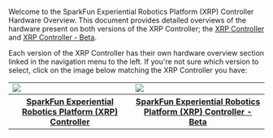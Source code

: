 



Welcome to the SparkFun Experiential Robotics Platform (XRP) Controller Hardware Overview. This document provides detailed overviews of the hardware present on both versions of the XRP Controller; the [XRP Controller](https://www.sparkfun.com/sparkfun-experiential-robotics-platform-xrp-controller.html) and [XRP Controller - Beta](https://www.sparkfun.com/sparkfun-experiential-robotics-platform-xrp-controller-beta.html).

Each version of the XRP Controller has their own hardware overview section linked in the navigation menu to the left. If you're not sure which version to select, click on the image below matching the XRP Controller you have:

<table>
    <tr>
        <td><a href="https://docs.sparkfun.com/SparkFun_XRP_Controller/hardware_overview/"><img src="https://cdn.sparkfun.com/r/600-600/assets/parts/2/7/6/3/6/26619-XRP-Controller-Board-Feature.jpg"></a></td>
        <td><a href="https://docs.sparkfun.com/SparkFun_XRP_Controller/hardware_overview_beta/"><img src="https://cdn.sparkfun.com/assets/parts/2/1/4/3/2/22727-_01.jpg"></a></td>
    </tr>
    <tr>
        <th style="text-align: center;"><a href="https://docs.sparkfun.com/SparkFun_XRP_Controller/hardware_overview/">SparkFun Experiential Robotics Platform (XRP) Controller</a></th>
        <th style="text-align: center;"><a href="https://docs.sparkfun.com/SparkFun_XRP_Controller/hardware_overview_beta/">SparkFun Experiential Robotics Platform (XRP) Controller - Beta</a></th>
    </tr>
</table>
